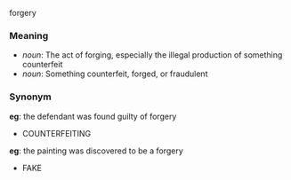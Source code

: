 forgery
### Meaning
+ _noun_: The act of forging, especially the illegal production of something counterfeit
+ _noun_: Something counterfeit, forged, or fraudulent

### Synonym

__eg__: the defendant was found guilty of forgery

+ COUNTERFEITING

__eg__: the painting was discovered to be a forgery

+ FAKE


